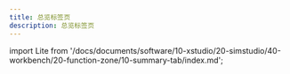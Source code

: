 ```yaml
---
title: 总览标签页
description: 总览标签页
---
```


import Lite from '/docs/documents/software/10-xstudio/20-simstudio/40-workbench/20-function-zone/10-summary-tab/index.md';

<Lite />

